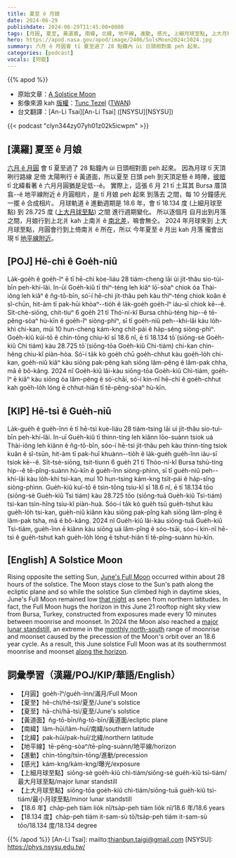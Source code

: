 ```yaml
---
title: 夏至 ê 月娘
date: 2024-06-29
publishdate: 2024-06-29T11:45:00+0800
tags: [月圓, 夏至, 黃道面, 南緯, 北緯, 地平線, 進動, 感光, 上細月球至點, 上大月球至點]
hero: https://apod.nasa.gov/apod/image/2406/SolsMoon2024c1024.jpg
summary: 六月 ê 月圓會 tī 夏至過了 28 點鐘內 ùi 日頭相對面 peh 起來。
categories: [podcast]
vocals: [阿錕]
---
```


{{% apod %}}

- 原始文章：[A Solstice Moon](https://apod.nasa.gov/apod/ap240629.html)
- 影像來源 kah [版權][copyright]：[Tunc Tezel](http://www.twanight.org/tezel) ([TWAN](http://www.twanight.org/))
- 台文翻譯：[An-Li Tsai][An-Li Tsai] ([NSYSU][NSYSU])

{{< podcast "clyn344zy07yh01z02k5icwpm" >}}

## [漢羅] 夏至 ê 月娘
[六月 ê 月圓][June's Full Moon] 會 tī 夏至過了 28 點鐘內 ùi 日頭相對面 peh 起來。
因為月球 tī 天頂咧行路線 足倚 太陽咧行 ê 黃道面，所以夏至 日頭 peh 到天頂足懸 ê 時陣，[彼暗][that night] tī 北緯看著 ê 六月月圓猶是足低--ê。
實際上，這張 6 月 21 tī 土耳其 Bursa 厝頂翕--ê 地平線附近 ê 月圓相片，是 tī 月娘 peh 起來 到落去 之間，每 10 分鐘感光一擺 ê 合成相片。
月球軌道 ê 進動週期是 18.6 年，會 tī 18.134 度 (上細月球至點) 到 28.725 度 ([上大月球至點][major lunar standstill]) 之間 進行週期變化。
所以逐個月 自月出到月落之間，月娘行到上北爿 kah 上南爿 ê [南北差][monthly north-south]，嘛會無仝。
2024 年月球來到 上大月球至點，月圓會行到上倚南爿 ê 所在，所以 今年夏至 ê 月出 kah 月落 攏會出現 tī [地平線附近][along the horizon]。

## [POJ] Hē-chì ê Goe̍h-niû
La̍k-goe̍h ê goe̍h-îⁿ ē tī hē-chì kòe-liáu 28 tiám-cheng lāi ùi ji̍t-thâu sio-tùi-bīn peh-khí-lâi.
In-ūi Goe̍h-kiû tī thiⁿ-téng leh kiâⁿ lō͘-sòaⁿ chiok óa Thài-iông leh kiâⁿ ê n̂g-tō-bīn, só͘-í hē-chì ji̍t-thâu peh kàu thiⁿ-téng chiok koân ê sî-chūn, hit-àm tī pak-hūi khòaⁿ--tio̍h ê la̍k-goe̍h goe̍h-îⁿ iáu-sī chiok kē--ê.
Si̍t-chè-siōng, chit-tiuⁿ 6 goe̍h 21 tī Thó͘-ní-kî Bursa chhù-téng hip--ê tē-pêng-sòaⁿ hù-kīn ê goe̍h-îⁿ siòng-phìⁿ, sī tī goe̍h-niû peh--khí-lâi kàu lo̍h-khì chi-kan, múi 10 hun-cheng kám-kng chi̍t-pái ê ha̍p-sêng siòng-phìⁿ.
Goe̍h-kiû kúi-tō ê chìn-tōng chiu-kî sī 18.6 nî, ē tī 18.134 tō͘ (siōng-sè Goe̍h-kiû Chì tiám) kàu 28.725 tō͘ (siōng-tōa Goe̍h-kiû Chì-tiám) chi-kan chìn-hêng chiu-kî piàn-hòa.
Só͘-í ta̍k kò goe̍h chū goe̍h-chhut kàu goe̍h-lo̍h chi-kan, goe̍h-niû kiâⁿ kàu siōng pak-pêng kah siōng lâm-pêng ê lâm-pak chha, mā ē bô-kâng.
2024 nî Goe̍h-kiû lâi-kàu siōng-tōa Goe̍h-kiû Chì-tiám, goe̍h-îⁿ ē kiâⁿ kàu siōng óa lâm-pêng ê só͘-chāi, só͘-í kin-nî hē-chì ê goe̍h-chhut kah goe̍h-lo̍h lóng ē chhut-hiān tī tē-pêng-sòaⁿ hù-kīn.

## [KIP] Hē-tsì ê Gue̍h-niû
La̍k-gue̍h ê gue̍h-înn ē tī hē-tsì kuè-liáu 28 tiám-tsing lāi uì ji̍t-thâu sio-tuì-bīn peh-khí-lâi.
In-uī Gue̍h-kiû tī thinn-tíng leh kiânn lōo-suànn tsiok uá Thài-iông leh kiânn ê n̂g-tō-bīn, sóo-í hē-tsì ji̍t-thâu peh kàu thinn-tíng tsiok kuân ê sî-tsūn, hit-àm tī pak-huī khuànn--tio̍h ê la̍k-gue̍h gue̍h-înn iáu-sī tsiok kē--ê.
Si̍t-tsè-siōng, tsit-tiunn 6 gue̍h 21 tī Thóo-ní-kî Bursa tshù-tíng hip--ê tē-pîng-suànn hù-kīn ê gue̍h-înn siòng-phìnn, sī tī gue̍h-niû peh--khí-lâi kàu lo̍h-khì tsi-kan, muí 10 hun-tsing kám-kng tsi̍t-pái ê ha̍p-sîng siòng-phìnn.
Gue̍h-kiû kuí-tō ê tsìn-tōng tsiu-kî sī 18.6 nî, ē tī 18.134 tōo (siōng-sè Gue̍h-kiû Tsì tiám) kàu 28.725 tōo (siōng-tuā Gue̍h-kiû Tsì-tiám) tsi-kan tsìn-hîng tsiu-kî piàn-huà.
Sóo-í ta̍k kò gue̍h tsū gue̍h-tshut kàu gue̍h-lo̍h tsi-kan, gue̍h-niû kiânn kàu siōng pak-pîng kah siōng lâm-pîng ê lâm-pak tsha, mā ē bô-kâng.
2024 nî Gue̍h-kiû lâi-kàu siōng-tuā Gue̍h-kiû Tsì-tiám, gue̍h-înn ē kiânn kàu siōng uá lâm-pîng ê sóo-tsāi, sóo-í kin-nî hē-tsì ê gue̍h-tshut kah gue̍h-lo̍h lóng ē tshut-hiān tī tē-pîng-suànn hù-kīn.

## [English] A Solstice Moon
Rising opposite the setting Sun, [June's Full Moon][June's Full Moon] occurred within about 28 hours of the solstice.
The Moon stays close to the Sun's path along the ecliptic plane and so while the solstice Sun climbed high in daytime skies, June's Full Moon remained low [that night][that night] as seen from northern latitudes.
In fact, the Full Moon hugs the horizon in this June 21 rooftop night sky view from Bursa, Turkey, constructed from exposures made every 10 minutes between moonrise and moonset.
In 2024 the Moon also reached a [major lunar standstill][major lunar standstill], an extreme in the [monthly north-south][monthly north-south] range of moonrise and moonset caused by the precession of the Moon's orbit over an 18.6 year cycle.
As a result, this June solstice Full Moon was at its southernmost moonrise and moonset [along the horizon][along the horizon].

## 詞彙學習（漢羅/POJ/KIP/華語/English）
- 【月圓】goe̍h-îⁿ/gue̍h-înn/滿月/Full Moon
- 【夏至】hē-chì/hē-tsì/夏至/June's solstice
- 【夏至】hā-chì/hā-tsì/夏至/June's solstice
- 【黃道面】n̂g-tō-bīn/n̂g-tō-bīn/黃道面/ecliptic plane
- 【南緯】lâm-hūi/lâm-huī/南緯/southern latitude
- 【北緯】pak-hūi/pak-huī/北緯/northern latitude
- 【地平線】tē-pêng-sòaⁿ/tē-pîng-suànn/地平線/horizon
- 【進動】chìn-tōng/tsìn-tōng/進動/precession
- 【感光】kám-kng/kám-kng/曝光/exposure
- 【上細月球至點】siōng-sè goe̍h-kiû chì-tiám/siōng-sè gue̍h-kiû tsì-tiám/最大月球至點/major lunar standstill
- 【上大月球至點】siōng-tōa goe̍h-kiû chì-tiám/siōng-tuā gue̍h-kiû tsì-tiám/最小月球至點/minor lunar standstill
- 【18.6 年】cha̍p-peh tiám lio̍k nî/tsa̍p-peh tiám lio̍k nî/18.6 年/18.6 years
- 【18.134 度】cha̍p-peh tiám it-sam-sù tō͘/tsa̍p-peh tiám it-sam-sù tōo/18.134 度/18.134 degree

{{% /apod %}}
[An-Li Tsai]: mailto:thianbun.taigi@gmail.com
[NSYSU]: https://phys.nsysu.edu.tw/

[copyright]: https://apod.nasa.gov/apod/fap/lib/about_apod.html#srapply
[License3]: https://creativecommons.org/licenses/by/3.0/
[License2]:https://creativecommons.org/licenses/by-nc-nd/2.0/

[June's Full Moon]:https://earthsky.org/tonight/june-full-moon/
[that night]:https://apod.nasa.gov/apod/ap240620.html
[major lunar standstill]:https://griffithobservatory.org/extreme-moon-the-major-lunar-standstills-of-2024-2025/
[monthly north-south]:https://en.wikipedia.org/wiki/Lunar_standstill
[along the horizon]:https://www.nps.gov/hocu/learn/historyculture/high-bank-works.htm
